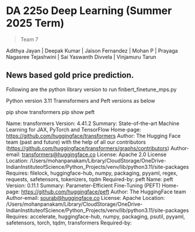 # DA 225o Deep Learning (Summer 2025 Term)
> Team 7

Adithya Jayan | Deepak Kumar | Jaison Fernandez | Mohan P | Prayaga Nagasree Tejashwini | Sai Yaswanth Divvela | Vinjamuru Tarun

## News based gold price prediction.

Following are the python library version to run finbert_finetune_mps.py

Python version 3.11
Trannsformers and Peft versions as below

pip show transformers
pip show peft

Name: transformers
Version: 4.41.2
Summary: State-of-the-art Machine Learning for JAX, PyTorch and TensorFlow
Home-page: https://github.com/huggingface/transformers
Author: The Hugging Face team (past and future) with the help of all our contributors (https://github.com/huggingface/transformers/graphs/contributors)
Author-email: transformers@huggingface.co
License: Apache 2.0 License
Location: /Users/mohanpanakam/Library/CloudStorage/OneDrive-IndianInstituteofScience/Python_Projects/venv/lib/python3.11/site-packages
Requires: filelock, huggingface-hub, numpy, packaging, pyyaml, regex, requests, safetensors, tokenizers, tqdm
Required-by: peft
Name: peft
Version: 0.11.1
Summary: Parameter-Efficient Fine-Tuning (PEFT)
Home-page: https://github.com/huggingface/peft
Author: The HuggingFace team
Author-email: sourab@huggingface.co
License: Apache
Location: /Users/mohanpanakam/Library/CloudStorage/OneDrive-IndianInstituteofScience/Python_Projects/venv/lib/python3.11/site-packages
Requires: accelerate, huggingface-hub, numpy, packaging, psutil, pyyaml, safetensors, torch, tqdm, transformers
Required-by: 


